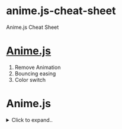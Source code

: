 # anime.js-cheat-sheet
Anime.js Cheat Sheet


# [Anime.js](#_animejs)
1. Remove Animation
2. Bouncing easing
3. Color switch







<a name="_animejs"><h1>Anime.js</h1></a>
<details><summary>Click to expand..</summary>

<br><br>
	
# Remove Animation
```javascript
anime.remove( document.querySelector('#layertwo') )
```

<br><br>
	
# Bouncing easing
```javascript
anime({
  targets: '.css-prop-demo .el',
  duration: 2000,
  easing: 'easeOutElastic(1, .2)'
});
```

<br><br>
	
# Color switch
```javascript
anime({
  targets: '.css-prop-demo .el',
  backgroundColor: '#FFF',
  easing: 'easeInOutQuad'
});
```
  
  <br><br>
	
# scale
```javascript
anime({
  targets: '.css-prop-demo .el',
  scale: 1.05,
  easing: 'easeInOutQuad'
});
```

</details>

